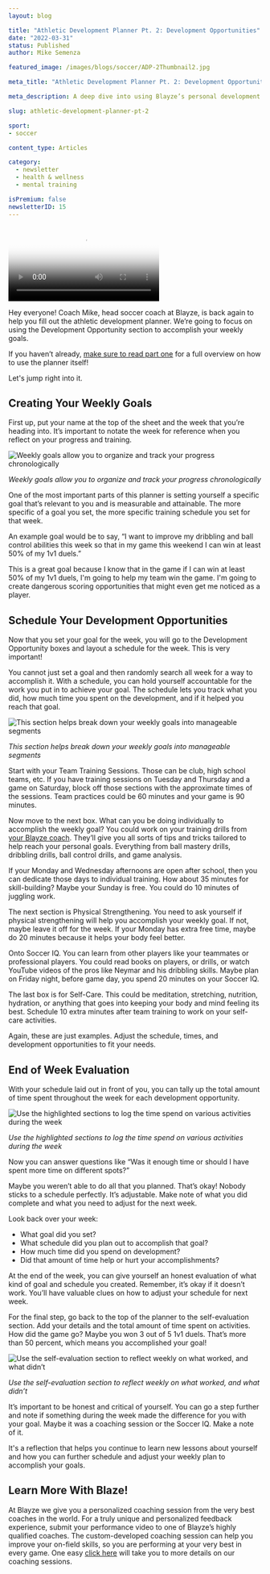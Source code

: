 ```yaml
---
layout: blog

title: "Athletic Development Planner Pt. 2: Development Opportunities"
date: "2022-03-31"
status: Published
author: Mike Semenza

featured_image: /images/blogs/soccer/ADP-2Thumbnail2.jpg

meta_title: "Athletic Development Planner Pt. 2: Development Opportunities"

meta_description: A deep dive into using Blayze’s personal development planner to identify opportunities to improve soccer skills

slug: athletic-development-planner-pt-2

sport:
- soccer

content_type: Articles

category:
  - newsletter
  - health & wellness
  - mental training

isPremium: false
newsletterID: 15
---
```


<video class="mux-video" id="player" poster="https://image.mux.com/Iu6DxGmvHKubRwNlUi5vzMVDO01eTXnb5j7sZHi00PgqU/thumbnail.png" controls>
	<source src="https://stream.mux.com/Iu6DxGmvHKubRwNlUi5vzMVDO01eTXnb5j7sZHi00PgqU.m3u8" type="video/mp4" />
</video>

Hey everyone! Coach Mike, head soccer coach at Blayze, is back again to help you fill out the athletic development planner. We’re going to focus on using the Development Opportunity section to accomplish your weekly goals.

If you haven’t already, [make sure to read part one](https://blayze.io/blog/soccer/athletic-development-planner-pt-1) for a full overview on how to use the planner itself!

Let's jump right into it.

## Creating Your Weekly Goals

First up, put your name at the top of the sheet and the week that you’re heading into. It’s important to notate the week for reference when you reflect on your progress and training.

![Weekly goals allow you to organize and track your progress chronologically ](https://blayze.io/assets/images/blogs/soccer/ADP2Top3.png)

*Weekly goals allow you to organize and track your progress chronologically*

One of the most important parts of this planner is setting yourself a specific goal that’s relevant to you and is measurable and attainable.  The more specific of a goal you set, the more specific training schedule you set for that week.

An example goal would be to say, “I want to improve my dribbling and ball control abilities this week so that in my game this weekend I can win at least 50% of my 1v1 duels.”

This is a great goal because I know that in the game if I can win at least 50% of my 1v1 duels, I'm going to help my team win the game. I'm going to create dangerous scoring opportunities that might even get me noticed as a player.

<div class="_form_15"></div>

## Schedule Your Development Opportunities

Now that you set your goal for the week, you will go to the Development Opportunity boxes and layout a schedule for the week. This is very important!

You cannot just set a goal and then randomly search all week for a way to accomplish it. With a schedule, you can hold yourself accountable for the work you put in to achieve your goal. The schedule lets you track what you did, how much time you spent on the development, and if it helped you reach that goal.

![This section helps break down your weekly goals into manageable segments](https://blayze.io/assets/images/blogs/soccer/BDPMiddle2.png)

*This section helps break down your weekly goals into manageable segments*

Start with your Team Training Sessions. Those can be club, high school teams, etc. If you have training sessions on Tuesday and Thursday and a game on Saturday, block off those sections with the approximate times of the sessions. Team practices could be 60 minutes and your game is 90 minutes.

Now move to the next box. What can you be doing individually to accomplish the weekly goal? You could work on your training drills from [your Blayze coach](https://blayze.io/coaches). They’ll give you all sorts of tips and tricks tailored to help reach your personal goals. Everything from ball mastery drills, dribbling drills, ball control drills, and game analysis.

If your Monday and Wednesday afternoons are open after school, then you can dedicate those days to individual training. How about 35 minutes for skill-building? Maybe your Sunday is free. You could do 10 minutes of juggling work.

The next section is Physical Strengthening. You need to ask yourself if physical strengthening will help you accomplish your weekly goal. If not, maybe leave it off for the week. If your Monday has extra free time, maybe do 20 minutes because it helps your body feel better.

Onto Soccer IQ. You can learn from other players like your teammates or professional players. You could read books on players, or drills, or watch YouTube videos of the pros like Neymar and his dribbling skills. Maybe plan on Friday night, before game day, you spend 20 minutes on your Soccer IQ.

The last box is for Self-Care. This could be meditation, stretching, nutrition, hydration, or anything that goes into keeping your body and mind feeling its best. Schedule 10 extra minutes after team training to work on your self-care activities.

Again, these are just examples. Adjust the schedule, times, and development opportunities to fit your needs.

## End of Week Evaluation

With your schedule laid out in front of you, you can tally up the total amount of time spent throughout the week for each development opportunity.

![Use the highlighted sections to log the time spend on various activities during the week](https://blayze.io/assets/images/blogs/soccer/ADPDevOpHilite.png)

*Use the highlighted sections to log the time spend on various activities during the week*

Now you can answer questions like “Was it enough time or should I have spent more time on different spots?”

Maybe you weren’t able to do all that you planned. That’s okay! Nobody sticks to a schedule perfectly. It’s adjustable. Make note of what you did complete and what you need to adjust for the next week.

Look back over your week:

- What goal did you set?
- What schedule did you plan out to accomplish that goal?
- How much time did you spend on development?
- Did that amount of time help or hurt your accomplishments?

At the end of the week, you can give yourself an honest evaluation of what kind of goal and schedule you created. Remember, it’s okay if it doesn’t work. You’ll have valuable clues on how to adjust your schedule for next week.

For the final step, go back to the top of the planner to the self-evaluation section. Add your details and the total amount of time spent on activities. How did the game go? Maybe you won 3 out of 5 1v1 duels. That’s more than 50 percent, which means you accomplished your goal!

![Use the self-evaluation section to reflect weekly on what worked, and what didn’t](https://blayze.io/assets/images/blogs/soccer/ADP2EndofWeek.png)

*Use the self-evaluation section to reflect weekly on what worked, and what didn’t*

It’s important to be honest and critical of yourself. You can go a step further and note if something during the week made the difference for you with your goal. Maybe it was a coaching session or the Soccer IQ. Make a note of it.

It's a reflection that helps you continue to learn new lessons about yourself and how you can further schedule and adjust your weekly plan to accomplish your goals.

## Learn More With Blaze!

At Blayze we give you a personalized coaching session from the very best coaches in the world. For a truly unique and personalized feedback experience, submit your performance video to one of Blayze’s highly qualified coaches. The custom-developed coaching session can help you improve your on-field skills, so you are performing at your very best in every game. One easy [click here](https://blayze.io/) will take you to more details on our coaching sessions.